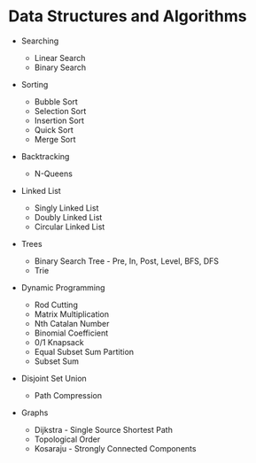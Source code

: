 # Data Structures and Algorithms

* Searching
	* Linear Search
	* Binary Search

* Sorting
	* Bubble Sort
	* Selection Sort
	* Insertion Sort
	* Quick Sort
	* Merge Sort

* Backtracking
	* N-Queens

* Linked List
	* Singly Linked List
	* Doubly Linked List
	* Circular Linked List

* Trees
	* Binary Search Tree - Pre, In, Post, Level, BFS, DFS
	* Trie

* Dynamic Programming
	* Rod Cutting
	* Matrix Multiplication
	* Nth Catalan Number
	* Binomial Coefficient
	* 0/1 Knapsack
	* Equal Subset Sum Partition
	* Subset Sum

* Disjoint Set Union
	* Path Compression

* Graphs
	* Dijkstra - Single Source Shortest Path
	* Topological Order
	* Kosaraju - Strongly Connected Components
